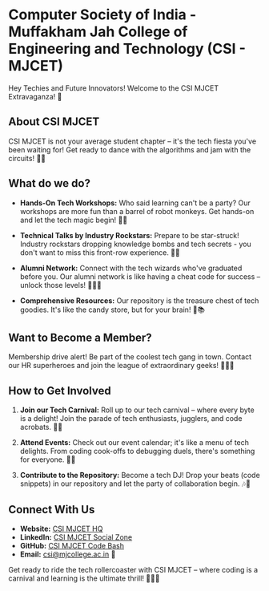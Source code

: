 # Computer Society of India - Muffakham Jah College of Engineering and Technology (CSI - MJCET)

Hey Techies and Future Innovators! Welcome to the CSI MJCET Extravaganza! 🌟

## About CSI MJCET

CSI MJCET is not your average student chapter – it's the tech fiesta you've been waiting for! Get ready to dance with the algorithms and jam with the circuits! 🎉🔧

## What do we do?

- **Hands-On Tech Workshops:** Who said learning can't be a party? Our workshops are more fun than a barrel of robot monkeys. Get hands-on and let the tech magic begin! 🤖🎩

- **Technical Talks by Industry Rockstars:** Prepare to be star-struck! Industry rockstars dropping knowledge bombs and tech secrets - you don't want to miss this front-row experience. 🌟🎤

- **Alumni Network:** Connect with the tech wizards who've graduated before you. Our alumni network is like having a cheat code for success – unlock those levels! 🧙‍♂️🚀

- **Comprehensive Resources:** Our repository is the treasure chest of tech goodies. It's like the candy store, but for your brain! 🍬📚

## Want to Become a Member?

Membership drive alert! Be part of the coolest tech gang in town. Contact our HR superheroes and join the league of extraordinary geeks! 🦸‍♂️🚀

## How to Get Involved

1. **Join our Tech Carnival:** Roll up to our tech carnival – where every byte is a delight! Join the parade of tech enthusiasts, jugglers, and code acrobats. 🎪👾

2. **Attend Events:** Check out our event calendar; it's like a menu of tech delights. From coding cook-offs to debugging duels, there's something for everyone. 📅🍕

3. **Contribute to the Repository:** Become a tech DJ! Drop your beats (code snippets) in our repository and let the party of collaboration begin. 🎶🕺

## Connect With Us

- **Website:** [CSI MJCET HQ](#)
- **LinkedIn:** [CSI MJCET Social Zone](#)
- **GitHub:** [CSI MJCET Code Bash](#)
- **Email:** [csi@mjcollege.ac.in](mailto:csi@mjcollege.ac.in) 📧

Get ready to ride the tech rollercoaster with CSI MJCET – where coding is a carnival and learning is the ultimate thrill! 🎢👩‍💻
